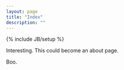 ```yaml
---
layout: page
title: "Index"
description: ""
---
```

{% include JB/setup %}

Interesting. This could become an about page.

Boo.